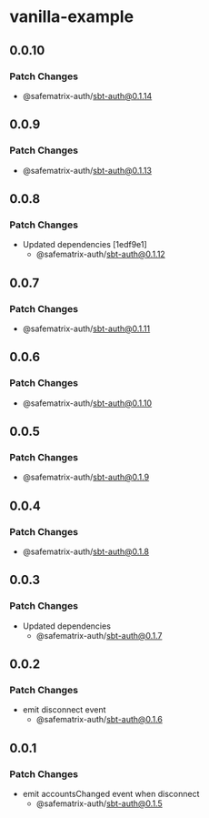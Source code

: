 # vanilla-example

## 0.0.10

### Patch Changes

- @safematrix-auth/sbt-auth@0.1.14

## 0.0.9

### Patch Changes

- @safematrix-auth/sbt-auth@0.1.13

## 0.0.8

### Patch Changes

- Updated dependencies [1edf9e1]
  - @safematrix-auth/sbt-auth@0.1.12

## 0.0.7

### Patch Changes

- @safematrix-auth/sbt-auth@0.1.11

## 0.0.6

### Patch Changes

- @safematrix-auth/sbt-auth@0.1.10

## 0.0.5

### Patch Changes

- @safematrix-auth/sbt-auth@0.1.9

## 0.0.4

### Patch Changes

- @safematrix-auth/sbt-auth@0.1.8

## 0.0.3

### Patch Changes

- Updated dependencies
  - @safematrix-auth/sbt-auth@0.1.7

## 0.0.2

### Patch Changes

- emit disconnect event
  - @safematrix-auth/sbt-auth@0.1.6

## 0.0.1

### Patch Changes

- emit accountsChanged event when disconnect
  - @safematrix-auth/sbt-auth@0.1.5
